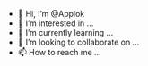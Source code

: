 - 👋 Hi, I’m @Applok
- 👀 I’m interested in ...
- 🌱 I’m currently learning ...
- 💞️ I’m looking to collaborate on ...
- 📫 How to reach me ...

<!---
Applok/Applok is a ✨ special ✨ repository because its `README.md` (this file) appears on your GitHub profile.
You can click the Preview link to take a look at your changes.
--->

